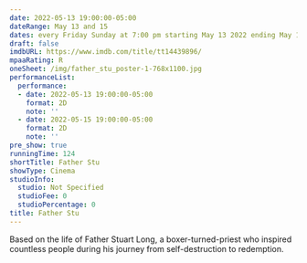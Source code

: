 ```yaml
---
date: 2022-05-13 19:00:00-05:00
dateRange: May 13 and 15
dates: every Friday Sunday at 7:00 pm starting May 13 2022 ending May 15 2022
draft: false
imdbURL: https://www.imdb.com/title/tt14439896/
mpaaRating: R
oneSheet: /img/father_stu_poster-1-768x1100.jpg
performanceList:
  performance:
  - date: 2022-05-13 19:00:00-05:00
    format: 2D
    note: ''
  - date: 2022-05-15 19:00:00-05:00
    format: 2D
    note: ''
pre_show: true
runningTime: 124
shortTitle: Father Stu
showType: Cinema
studioInfo:
  studio: Not Specified
  studioFee: 0
  studioPercentage: 0
title: Father Stu
---
```


Based on the life of Father Stuart Long, a boxer-turned-priest who inspired countless people during his journey from self-destruction to redemption.